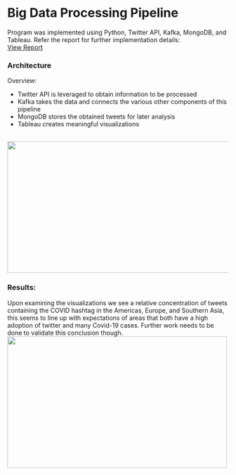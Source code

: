 # Big Data Processing Pipeline

Program was implemented using Python, Twitter API, Kafka, MongoDB, and Tableau. Refer the report for further implementation details:<br/>
<a href="https://github.com/chandnii7/Big-Data-Processing-Pipeline/blob/main/doc/projectReport.pdf">View Report</a>
<br/>

### Architecture<br/>
Overview:
* Twitter API is leveraged to obtain information to be processed
* Kafka takes the data and connects the various other components of this pipeline
* MongoDB stores the obtained tweets for later analysis 
* Tableau creates meaningful visualizations
<br/>
<img src="https://github.com/chandnii7/Big-Data-Processing-Pipeline/blob/main/images/architecture.jpg" height="300" width="800"/>
<br/>

### Results:
Upon examining the visualizations we see a relative concentration of tweets containing the COVID hashtag in the Americas, Europe, and Southern Asia, this seems to line up with expectations of areas that both have a high adoption of twitter and many Covid-19 cases.  Further work needs to be done to validate this conclusion though.
<br/>
<img src="https://github.com/chandnii7/Big-Data-Processing-Pipeline/blob/main/images/heatMap.jpg" height="300" width="500"/>
<br />
